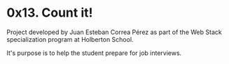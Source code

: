 # 0x13. Count it!

Project developed by Juan Esteban Correa Pérez as part of the Web Stack specialization program at Holberton School.

It's purpose is to help the student prepare for job interviews.
